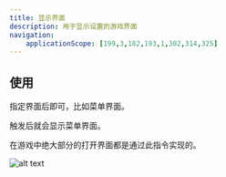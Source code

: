 ```yaml
---
title: 显示界面
description: 用于显示设置的游戏界面
navigation:
    applicationScope: [199,3,182,193,1,302,314,325]
---
```


## 使用

指定界面后即可，比如菜单界面。

触发后就会显示菜单界面。

在游戏中绝大部分的打开界面都是通过此指令实现的。

![alt text](https://cdn.gcw.wiki/gcw/image/zh_hans/commands/interface/showinterface/image.png)
